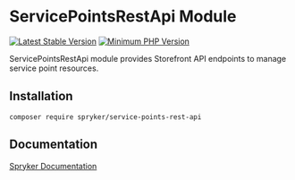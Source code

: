# ServicePointsRestApi Module
[![Latest Stable Version](https://poser.pugx.org/spryker/service-points-rest-api/v/stable.svg)](https://packagist.org/packages/spryker/service-points-rest-api)
[![Minimum PHP Version](https://img.shields.io/badge/php-%3E%3D%208.2-8892BF.svg)](https://php.net/)

ServicePointsRestApi module provides Storefront API endpoints to manage service point resources.

## Installation

```
composer require spryker/service-points-rest-api
```

## Documentation

[Spryker Documentation](https://docs.spryker.com)
